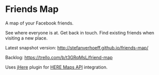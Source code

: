Friends Map
===========

A map of your Facebook friends.

See where everyone is at. Get back in touch. Find existing friends when visiting a new place.

Latest snapshot version:
http://stefanverhoeff.github.io/friends-map/

Backlog:
https://trello.com/b/t3GRqMsL/friend-map

Uses [jHere](http://jhere.net/) plugin for [HERE Maps API](http://developer.here.com/) integration.